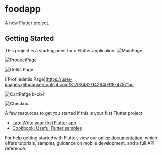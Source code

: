 # foodapp

A new Flutter project.

## Getting Started

This project is a starting point for a Flutter application.
![MainPage](https://user-images.githubusercontent.com/81793482/142640843-021f2290-1116-48d8-a310-9fd914fa856a.png)

![ProductPage](https://user-images.githubusercontent.com/81793482/142640873-5fd0ffbb-ee4e-47d0-ae7d-627e1f26ef8a.png)

![Detils Page](https://user-images.githubusercontent.com/81793482/142640891-d73811b2-4337-45cb-9256-6b8a8224caf9.png)

![Profiledetils Page](https://user-images.githubusercontent.com/81793482/142640918-47571ac

![CartPafge](https://user-images.githubusercontent.com/81793482/142640928-e9d20b22-951f-407f-a879-54bf2cd2428a.png)
b-cb4

![Checkout](https://user-images.githubusercontent.com/81793482/142640943-8bb10c9c-3f23-4b80-be85-13fcc923de81.png)





A few resources to get you started if this is your first Flutter project:

- [Lab: Write your first Flutter app](https://flutter.dev/docs/get-started/codelab)
- [Cookbook: Useful Flutter samples](https://flutter.dev/docs/cookbook)

For help getting started with Flutter, view our
[online documentation](https://flutter.dev/docs), which offers tutorials,
samples, guidance on mobile development, and a full API reference.
